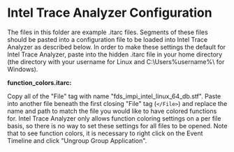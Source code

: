 # Intel Trace Analyzer Configuration

The files in this folder are example .itarc files. Segments of these files should be pasted into a configuration file to be loaded into Intel Trace Analyzer as described below. In order to make these settings the default for Intel Trace Analyzer, paste into the hidden .itarc file in your home directory (the directory with your username for Linux and C:\Users\%username%\ for Windows).

**function_colors.itarc:**

Copy all of the "File" tag with name "fds_impi_intel_linux_64_db.stf". Paste into another file beneath the first closing "File" tag (```</File>```) and replace the name and path to match the file you would like to have colored functions for. Intel Trace Analyzer only allows function coloring settings on a per file basis, so there is no way to set these settings for all files to be opened. Note that to see function colors, it is necessary to right click on the Event Timeline and click "Ungroup Group Application".
